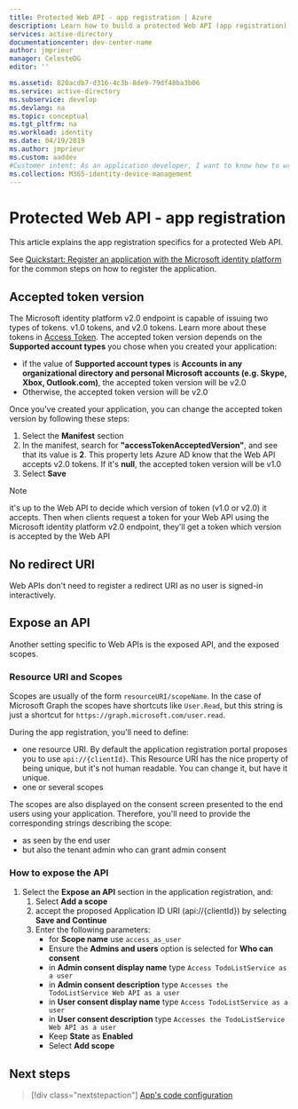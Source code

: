 ```yaml
---
title: Protected Web API - app registration | Azure
description: Learn how to build a protected Web API (app registration)
services: active-directory
documentationcenter: dev-center-name
author: jmprieur
manager: CelesteDG
editor: ''

ms.assetid: 820acdb7-d316-4c3b-8de9-79df48ba3b06
ms.service: active-directory
ms.subservice: develop
ms.devlang: na
ms.topic: conceptual
ms.tgt_pltfrm: na
ms.workload: identity
ms.date: 04/19/2019
ms.author: jmprieur
ms.custom: aaddev 
#Customer intent: As an application developer, I want to know how to write a protected Web API using the Microsoft identity platform for developers.
ms.collection: M365-identity-device-management
---
```


# Protected Web API - app registration

This article explains the app registration specifics for a protected Web API.

See [Quickstart: Register an application with the Microsoft identity platform](quickstart-register-app.md) for the common steps on how to register the application.

## Accepted token version

The Microsoft identity platform v2.0 endpoint is capable of issuing two types of tokens. v1.0 tokens, and v2.0 tokens. Learn more about these tokens in [Access Token](access-tokens.md). The accepted token version depends on the  **Supported account types** you chose when you created your application:

- if the value of **Supported account types** is **Accounts in any organizational directory and personal Microsoft accounts (e.g. Skype, Xbox, Outlook.com)**, the accepted token version will be v2.0
- Otherwise, the accepted token version will be v2.0

Once you've created your application, you can change the accepted token version by following these steps:

1. Select the **Manifest** section
2. In the manifest, search for **"accessTokenAcceptedVersion"**, and see that its value is **2**. This property lets Azure AD know that the Web API accepts v2.0 tokens. If it's **null**, the accepted token version will be v1.0
3. Select **Save**

> [!NOTE]
> it's up to the Web API to decide which version of token (v1.0 or v2.0) it accepts. Then when clients request a token for your Web API using the Microsoft identity platform v2.0 endpoint, they'll get a token which version is accepted by the Web API

## No redirect URI

Web APIs don't need to register a redirect URI as no user is signed-in interactively.

## Expose an API

Another setting specific to Web APIs is the exposed API, and the exposed scopes.

### Resource URI and Scopes

Scopes are usually of the form `resourceURI/scopeName`. In the case of Microsoft Graph the scopes have shortcuts like `User.Read`, but this string is just a shortcut for `https://graph.microsoft.com/user.read`.

During the app registration, you'll need to define:

- one resource URI. By default the application registration portal proposes you to use `api://{clientId}`. This Resource URI has the nice property of being unique, but it's not human readable. You can change it, but have it unique.
- one or several scopes

The scopes are also displayed on the consent screen presented to the end users using your application. Therefore, you'll need to provide the corresponding strings describing the scope:

- as seen by the end user
- but also the tenant admin who can grant admin consent

### How to expose the API

1. Select the **Expose an API** section in the application registration, and:
   1. Select **Add a scope**
   1. accept the proposed Application ID URI (api://{clientId}) by selecting **Save and Continue**
   1. Enter the following parameters:
      - for **Scope name** use `access_as_user`
      - Ensure the **Admins and users** option is selected for **Who can consent**
      - in **Admin consent display name** type `Access TodoListService as a user`
      - in **Admin consent description** type `Accesses the TodoListService Web API as a user`
      - in **User consent display name** type `Access TodoListService as a user`
      - in **User consent description** type `Accesses the TodoListService Web API as a user`
      - Keep **State** as **Enabled**
      - Select **Add scope**

## Next steps

> [!div class="nextstepaction"]
> [App's code configuration](scenario-protected-web-api-app-configuration.md)
